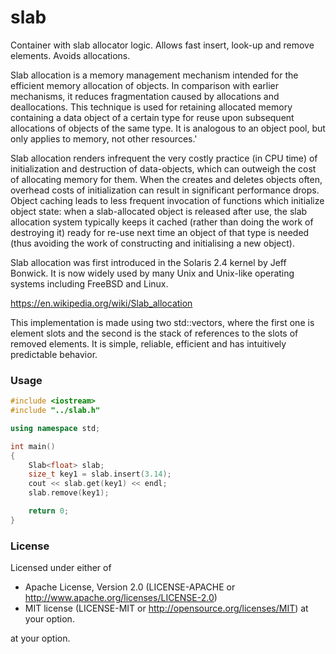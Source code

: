 # slab

 Container with slab allocator logic.
 Allows fast insert, look-up and remove elements.
 Avoids allocations.

 Slab allocation is a memory management mechanism intended for
 the efficient memory allocation of objects.
 In comparison with earlier mechanisms,
 it reduces fragmentation caused by allocations and deallocations.
 This technique is used for retaining allocated memory containing
 a data object of a certain type for reuse upon subsequent
 allocations of objects of the same type. It is analogous to an object pool,
 but only applies to memory, not other resources.'

 Slab allocation renders infrequent the very costly practice (in CPU time)
 of initialization and destruction of data-objects, which can outweigh
 the cost of allocating memory for them. When the creates
 and deletes objects often, overhead costs of initialization can result
 in significant performance drops. Object caching leads to less frequent
 invocation of functions which initialize object state: when a slab-allocated
 object is released after use, the slab allocation system typically
 keeps it cached (rather than doing the work of destroying it)
 ready for re-use next time an object of that type is needed
 (thus avoiding the work of constructing and initialising a new object).

 Slab allocation was first introduced in the Solaris 2.4 kernel by Jeff Bonwick.
 It is now widely used by many Unix and Unix-like operating systems including
 FreeBSD and Linux.

 https://en.wikipedia.org/wiki/Slab_allocation

 This implementation is made using two std::vectors, where the first one is element slots
 and the second is the stack of references to the slots of removed elements. It is simple, 
 reliable, efficient and has intuitively predictable behavior.

### Usage
```c++
#include <iostream>
#include "../slab.h"

using namespace std;

int main()
{
    Slab<float> slab;
    size_t key1 = slab.insert(3.14);
    cout << slab.get(key1) << endl;
    slab.remove(key1);

    return 0;
}
```

### License

Licensed under either of
* Apache License, Version 2.0 (LICENSE-APACHE or http://www.apache.org/licenses/LICENSE-2.0)
* MIT license (LICENSE-MIT or http://opensource.org/licenses/MIT) at your option.

at your option.
